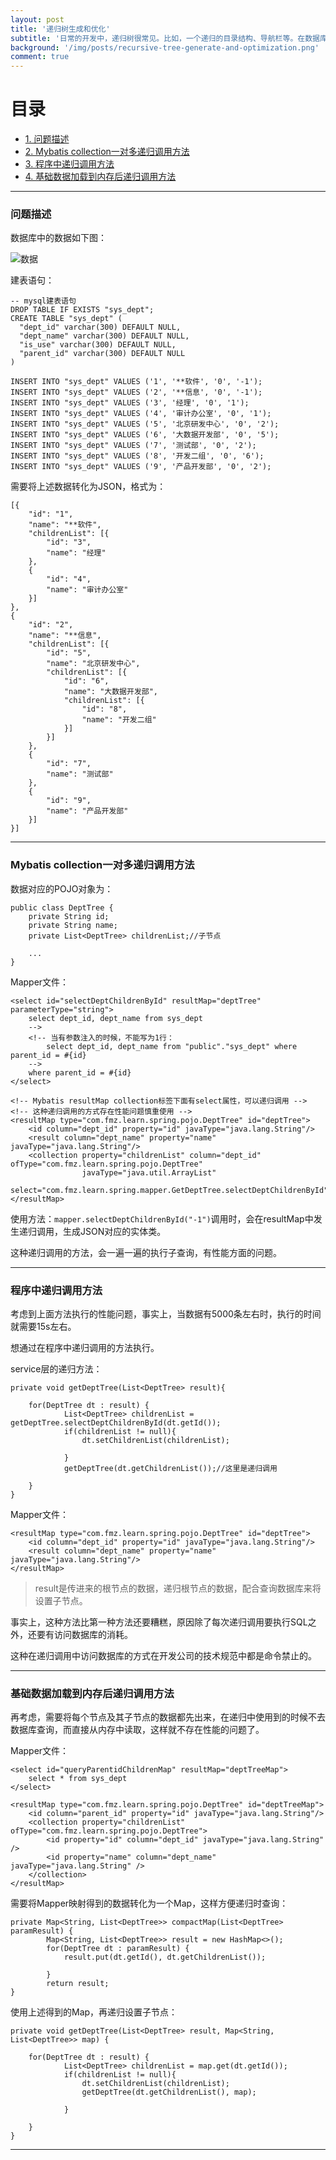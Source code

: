```yaml
---
layout: post
title: '递归树生成和优化'
subtitle: '日常的开发中，递归树很常见。比如，一个递归的目录结构、导航栏等。在数据库中存储也通常是PID的方式呈现。如何将数据库中的数据通过JSON的方式表示出来，本文提供三种方法，其本质都是递归。递归时访问数据库是大忌，需要将基础数据一次性查到内存中，再递归处理。'
background: '/img/posts/recursive-tree-generate-and-optimization.png'
comment: true
---
```


# 目录

- [1. 问题描述](#1)
- [2. Mybatis collection一对多递归调用方法](#2)
- [3. 程序中递归调用方法](#3)
- [4. 基础数据加载到内存后递归调用方法](#4)

---

<h3 id="1">问题描述</h3>

数据库中的数据如下图：

![数据](/img/posts/recursive-tree-generate-and-optimization_1.png "数据")

建表语句：

    -- mysql建表语句
    DROP TABLE IF EXISTS "sys_dept";
    CREATE TABLE "sys_dept" (
      "dept_id" varchar(300) DEFAULT NULL,
      "dept_name" varchar(300) DEFAULT NULL,
      "is_use" varchar(300) DEFAULT NULL,
      "parent_id" varchar(300) DEFAULT NULL
    ) 

    INSERT INTO "sys_dept" VALUES ('1', '**软件', '0', '-1');
    INSERT INTO "sys_dept" VALUES ('2', '**信息', '0', '-1');
    INSERT INTO "sys_dept" VALUES ('3', '经理', '0', '1');
    INSERT INTO "sys_dept" VALUES ('4', '审计办公室', '0', '1');
    INSERT INTO "sys_dept" VALUES ('5', '北京研发中心', '0', '2');
    INSERT INTO "sys_dept" VALUES ('6', '大数据开发部', '0', '5');
    INSERT INTO "sys_dept" VALUES ('7', '测试部', '0', '2');
    INSERT INTO "sys_dept" VALUES ('8', '开发二组', '0', '6');
    INSERT INTO "sys_dept" VALUES ('9', '产品开发部', '0', '2');

需要将上述数据转化为JSON，格式为：

    [{
        "id": "1",
        "name": "**软件",
        "childrenList": [{
            "id": "3",
            "name": "经理"
        },
        {
            "id": "4",
            "name": "审计办公室"
        }]
    },
    {
        "id": "2",
        "name": "**信息",
        "childrenList": [{
            "id": "5",
            "name": "北京研发中心",
            "childrenList": [{
                "id": "6",
                "name": "大数据开发部",
                "childrenList": [{
                    "id": "8",
                    "name": "开发二组"
                }]
            }]
        },
        {
            "id": "7",
            "name": "测试部"
        },
        {
            "id": "9",
            "name": "产品开发部"
        }]
    }]

---

<h3 id="2">Mybatis collection一对多递归调用方法</h3>

数据对应的POJO对象为：

    public class DeptTree {
        private String id;
        private String name;
        private List<DeptTree> childrenList;//子节点

        ...
    }

Mapper文件：

    <select id="selectDeptChildrenById" resultMap="deptTree" parameterType="string">
        select dept_id, dept_name from sys_dept
        -->
        <!-- 当有参数注入的时候，不能写为1行：
            select dept_id, dept_name from "public"."sys_dept" where parent_id = #{id}
        -->
        where parent_id = #{id}
    </select>

    <!-- Mybatis resultMap collection标签下面有select属性，可以递归调用 -->
    <!-- 这种递归调用的方式存在性能问题慎重使用 -->
    <resultMap type="com.fmz.learn.spring.pojo.DeptTree" id="deptTree">
        <id column="dept_id" property="id" javaType="java.lang.String"/>
        <result column="dept_name" property="name" javaType="java.lang.String"/>
        <collection property="childrenList" column="dept_id" ofType="com.fmz.learn.spring.pojo.DeptTree"
                    javaType="java.util.ArrayList"
                    select="com.fmz.learn.spring.mapper.GetDeptTree.selectDeptChildrenById"/>
    </resultMap>

使用方法：`mapper.selectDeptChildrenById("-1")`调用时，会在resultMap中发生递归调用，生成JSON对应的实体类。

这种递归调用的方法，会一遍一遍的执行子查询，有性能方面的问题。

---

<h3 id="3">程序中递归调用方法</h3>

考虑到上面方法执行的性能问题，事实上，当数据有5000条左右时，执行的时间就需要15s左右。

想通过在程序中递归调用的方法执行。

service层的递归方法：

    private void getDeptTree(List<DeptTree> result){

        for(DeptTree dt : result) {
                List<DeptTree> childrenList = getDeptTree.selectDeptChildrenById(dt.getId());
                if(childrenList != null){
                    dt.setChildrenList(childrenList);
                
                }
                getDeptTree(dt.getChildrenList());//这里是递归调用
            
        }
    }

Mapper文件：

    <resultMap type="com.fmz.learn.spring.pojo.DeptTree" id="deptTree">
        <id column="dept_id" property="id" javaType="java.lang.String"/>
        <result column="dept_name" property="name" javaType="java.lang.String"/>
    </resultMap>

> result是传进来的根节点的数据，递归根节点的数据，配合查询数据库来将设置子节点。

事实上，这种方法比第一种方法还要糟糕，原因除了每次递归调用要执行SQL之外，还要有访问数据库的消耗。

这种在递归调用中访问数据库的方式在开发公司的技术规范中都是命令禁止的。

---

<h3 id="4">基础数据加载到内存后递归调用方法</h3>

再考虑，需要将每个节点及其子节点的数据都先出来，在递归中使用到的时候不去数据库查询，而直接从内存中读取，这样就不存在性能的问题了。

Mapper文件：

    <select id="queryParentidChildrenMap" resultMap="deptTreeMap">
        select * from sys_dept
    </select>

    <resultMap type="com.fmz.learn.spring.pojo.DeptTree" id="deptTreeMap">
        <id column="parent_id" property="id" javaType="java.lang.String"/>
        <collection property="childrenList" ofType="com.fmz.learn.spring.pojo.DeptTree">
            <id property="id" column="dept_id" javaType="java.lang.String" />
            <id property="name" column="dept_name" javaType="java.lang.String" />
        </collection>
    </resultMap>

需要将Mapper映射得到的数据转化为一个Map，这样方便递归时查询：


    private Map<String, List<DeptTree>> compactMap(List<DeptTree> paramResult) {
            Map<String, List<DeptTree>> result = new HashMap<>();
            for(DeptTree dt : paramResult) {
                result.put(dt.getId(), dt.getChildrenList());
            
            }
            return result;
    }

使用上述得到的Map，再递归设置子节点：

    private void getDeptTree(List<DeptTree> result, Map<String, List<DeptTree>> map) {

        for(DeptTree dt : result) {
                List<DeptTree> childrenList = map.get(dt.getId());
                if(childrenList != null){
                    dt.setChildrenList(childrenList);
                    getDeptTree(dt.getChildrenList(), map);
                
                }
            
        }
    }

---
